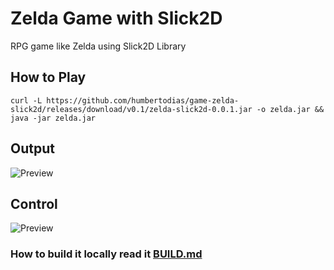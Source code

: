 # Zelda Game with Slick2D

RPG game like Zelda using Slick2D Library

## How to Play


```
curl -L https://github.com/humbertodias/game-zelda-slick2d/releases/download/v0.1/zelda-slick2d-0.0.1.jar -o zelda.jar && java -jar zelda.jar
```

## Output
![Preview](doc/zelda.gif)

## Control
![Preview](doc/control.png)


### How to build it locally read it [BUILD.md](BUILD.md)
